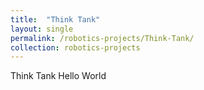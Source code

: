 ```yaml
---
title:  "Think Tank"
layout: single
permalink: /robotics-projects/Think-Tank/
collection: robotics-projects
---
```


Think Tank Hello World
